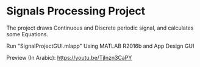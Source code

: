 # Signals Processing Project
The project draws Continuous and Discrete periodic signal, and calculates some Equations.
  
Run "SignalProjectGUI.mlapp" Using MATLAB R2016b and App Design GUI

Preview (In Arabic): https://youtu.be/TjInzn3CaPY  
